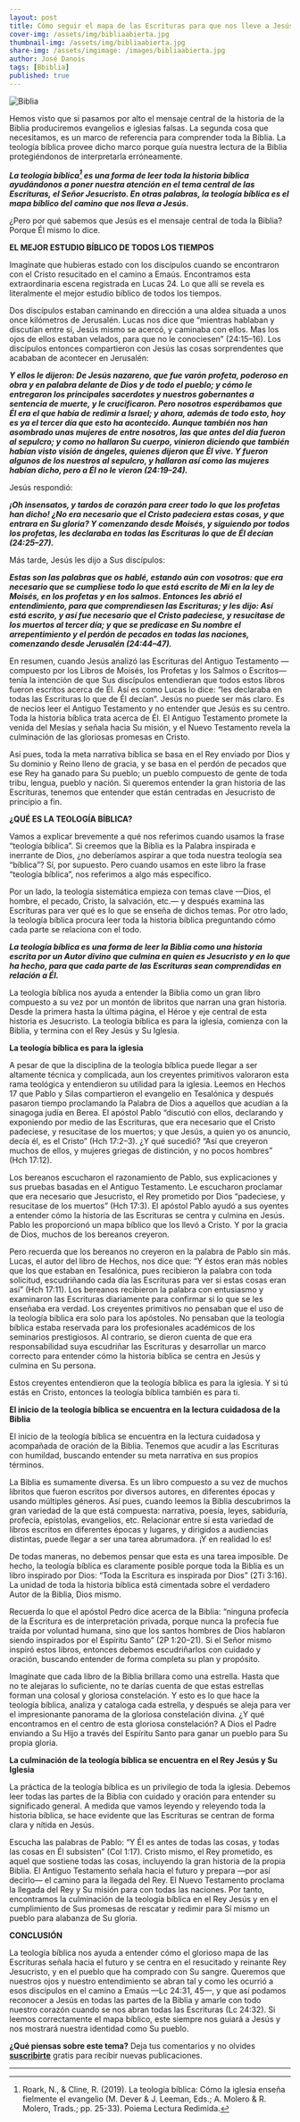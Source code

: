 ```yaml
---
layout: post
title: Cómo seguir el mapa de las Escrituras para que nos lleve a Jesús
cover-img: /assets/img/bibliaabierta.jpg
thumbnail-img: /assets/img/bibliaabierta.jpg
share-img: /assets/imgimage: /images/bibliaabierta.jpg
author: José Danois
tags: [Bbiblia]
published: true
---
```

![Biblia](/images/bibliaabierta.jpg)

Hemos visto que si pasamos por alto el mensaje central de la historia de la Biblia produciremos evangelios e iglesias falsas. La segunda cosa que necesitamos, es un marco de referencia para comprender toda la Biblia. La teología bíblica provee dicho marco porque guía nuestra lectura de la Biblia protegiéndonos de interpretarla erróneamente.

_**La teología bíblica[^1] es una forma de leer toda la historia bíblica ayudándonos a poner nuestra atención en el tema central de las Escrituras, el Señor Jesucristo. En otras palabras, la teología bíblica es el mapa bíblico del camino que nos lleva a Jesús.**_

¿Pero por qué sabemos que Jesús es el mensaje central de toda la Biblia? Porque Él mismo lo dice.

**EL MEJOR ESTUDIO BÍBLICO DE TODOS LOS TIEMPOS**

Imagínate que hubieras estado con los discípulos cuando se encontraron con el Cristo resucitado en el camino a Emaús. Encontramos esta extraordinaria escena registrada en Lucas 24. Lo que allí se revela es literalmente el mejor estudio bíblico de todos los tiempos.

Dos discípulos estaban caminando en dirección a una aldea situada a unos once kilómetros de Jerusalén. Lucas nos dice que “mientras hablaban y discutían entre sí, Jesús mismo se acercó, y caminaba con ellos. Mas los ojos de ellos estaban velados, para que no le conociesen” (24:15–16). Los discípulos entonces compartieron con Jesús las cosas sorprendentes que acababan de acontecer en Jerusalén:

_**Y ellos le dijeron: De Jesús nazareno, que fue varón profeta, poderoso en obra y en palabra delante de Dios y de todo el pueblo; y cómo le entregaron los principales sacerdotes y nuestros gobernantes a sentencia de muerte, y le crucificaron. Pero nosotros esperábamos que Él era el que había de redimir a Israel; y ahora, además de todo esto, hoy es ya el tercer día que esto ha acontecido. Aunque también nos han asombrado unas mujeres de entre nosotros, las que antes del día fueron al sepulcro; y como no hallaron Su cuerpo, vinieron diciendo que también habían visto visión de ángeles, quienes dijeron que Él vive. Y fueron algunos de los nuestros al sepulcro, y hallaron así como las mujeres habían dicho, pero a Él no le vieron (24:19–24).**_

Jesús respondió:

_**¡Oh insensatos, y tardos de corazón para creer todo lo que los profetas han dicho! ¿No era necesario que el Cristo padeciera estas cosas, y que entrara en Su gloria? Y comenzando desde Moisés, y siguiendo por todos los profetas, les declaraba en todas las Escrituras lo que de Él decían (24:25–27).**_

Más tarde, Jesús les dijo a Sus discípulos:

_**Estas son las palabras que os hablé, estando aún con vosotros: que era necesario que se cumpliese todo lo que está escrito de Mí en la ley de Moisés, en los profetas y en los salmos. Entonces les abrió el entendimiento, para que comprendiesen las Escrituras; y les dijo: Así está escrito, y así fue necesario que el Cristo padeciese, y resucitase de los muertos al tercer día; y que se predicase en Su nombre el arrepentimiento y el perdón de pecados en todas las naciones, comenzando desde Jerusalén (24:44–47).**_

En resumen, cuando Jesús analizó las Escrituras del Antiguo Testamento —compuesto por los Libros de Moisés, los Profetas y los Salmos o Escritos— tenía la intención de que Sus discípulos entendieran que todos estos libros fueron escritos acerca de Él. Así es como Lucas lo dice: “les declaraba en todas las Escrituras lo que de Él decían”. Jesús no puede ser más claro. Es de necios leer el Antiguo Testamento y no entender que Jesús es su centro. Toda la historia bíblica trata acerca de Él. El Antiguo Testamento promete la venida del Mesías y señala hacia Su misión, y el Nuevo Testamento revela la culminación de las gloriosas promesas en Cristo.

Así pues, toda la meta narrativa bíblica se basa en el Rey enviado por Dios y Su dominio y Reino lleno de gracia, y se basa en el perdón de pecados que ese Rey ha ganado para Su pueblo; un pueblo compuesto de gente de toda tribu, lengua, pueblo y nación. Si queremos entender la gran historia de las Escrituras, tenemos que entender que están centradas en Jesucristo de principio a fin.

**¿QUÉ ES LA TEOLOGÍA BÍBLICA?**

Vamos a explicar brevemente a qué nos referimos cuando usamos la frase “teología bíblica”. Si creemos que la Biblia es la Palabra inspirada e inerrante de Dios, ¿no deberíamos aspirar a que toda nuestra teología sea “bíblica”? Sí, por supuesto. Pero cuando usamos en este libro la frase “teología bíblica”, nos referimos a algo más específico.

Por un lado, la teología sistemática empieza con temas clave —Dios, el hombre, el pecado, Cristo, la salvación, etc.— y después examina las Escrituras para ver qué es lo que se enseña de dichos temas. Por otro lado, la teología bíblica procura leer toda la historia bíblica preguntando cómo cada parte se relaciona con el todo.

_**La teología bíblica es una forma de leer la Biblia como una historia escrita por un Autor divino que culmina en quien es Jesucristo y en lo que ha hecho, para que cada parte de las Escrituras sean comprendidas en relación a Él.**_

La teología bíblica nos ayuda a entender la Biblia como un gran libro compuesto a su vez por un montón de libritos que narran una gran historia. Desde la primera hasta la última página, el Héroe y eje central de esta historia es Jesucristo. La teología bíblica es para la iglesia, comienza con la Biblia, y termina con el Rey Jesús y Su Iglesia.

**La teología bíblica es para la iglesia**

A pesar de que la disciplina de la teología bíblica puede llegar a ser altamente técnica y complicada, aun los creyentes primitivos valoraron esta rama teológica y entendieron su utilidad para la iglesia. Leemos en Hechos 17 que Pablo y Silas compartieron el evangelio en Tesalónica y después pasaron tiempo proclamando la Palabra de Dios a aquellos que acudían a la sinagoga judía en Berea. El apóstol Pablo “discutió con ellos, declarando y exponiendo por medio de las Escrituras, que era necesario que el Cristo padeciese, y resucitase de los muertos; y que Jesús, a quien yo os anuncio, decía él, es el Cristo” (Hch 17:2–3). ¿Y qué sucedió? “Así que creyeron muchos de ellos, y mujeres griegas de distinción, y no pocos hombres” (Hch 17:12).

Los bereanos escucharon el razonamiento de Pablo, sus explicaciones y sus pruebas basadas en el Antiguo Testamento. Le escucharon proclamar que era necesario que Jesucristo, el Rey prometido por Dios “padeciese, y resucitase de los muertos” (Hch 17:3). El apóstol Pablo ayudó a sus oyentes a entender cómo la historia de las Escrituras se centra y culmina en Jesús. Pablo les proporcionó un mapa bíblico que los llevó a Cristo. Y por la gracia de Dios, muchos de los bereanos creyeron.

Pero recuerda que los bereanos no creyeron en la palabra de Pablo sin más. Lucas, el autor del libro de Hechos, nos dice que: “Y éstos eran más nobles que los que estaban en Tesalónica, pues recibieron la palabra con toda solicitud, escudriñando cada día las Escrituras para ver si estas cosas eran así” (Hch 17:11). Los bereanos recibieron la palabra con entusiasmo y examinaron las Escrituras diariamente para confirmar si lo que se les enseñaba era verdad. Los creyentes primitivos no pensaban que el uso de la teología bíblica era solo para los apóstoles. No pensaban que la teología bíblica estaba reservada para los profesionales académicos de los seminarios prestigiosos. Al contrario, se dieron cuenta de que era responsabilidad suya escudriñar las Escrituras y desarrollar un marco correcto para entender cómo la historia bíblica se centra en Jesús y culmina en Su persona.

Estos creyentes entendieron que la teología bíblica es para la iglesia. Y si tú estás en Cristo, entonces la teología bíblica también es para ti.

**El inicio de la teología bíblica se encuentra en la lectura cuidadosa de la Biblia**

El inicio de la teología bíblica se encuentra en la lectura cuidadosa y acompañada de oración de la Biblia. Tenemos que acudir a las Escrituras con humildad, buscando entender su meta narrativa en sus propios términos.

La Biblia es sumamente diversa. Es un libro compuesto a su vez de muchos libritos que fueron escritos por diversos autores, en diferentes épocas y usando múltiples géneros. Así pues, cuando leemos la Biblia descubrimos la gran variedad de la que está compuesta: narrativa, poesía, leyes, sabiduría, profecía, epístolas, evangelios, etc. Relacionar entre sí esta variedad de libros escritos en diferentes épocas y lugares, y dirigidos a audiencias distintas, puede llegar a ser una tarea abrumadora. ¡Y en realidad lo es!

De todas maneras, no debemos pensar que esta es una tarea imposible. De hecho, la teología bíblica es claramente posible porque toda la Biblia es un libro inspirado por Dios: “Toda la Escritura es inspirada por Dios” (2Ti 3:16). La unidad de toda la historia bíblica está cimentada sobre el verdadero Autor de la Biblia, Dios mismo.

Recuerda lo que el apóstol Pedro dice acerca de la Biblia: “ninguna profecía de la Escritura es de interpretación privada, porque nunca la profecía fue traída por voluntad humana, sino que los santos hombres de Dios hablaron siendo inspirados por el Espíritu Santo” (2P 1:20–21). Si el Señor mismo inspiró estos libros, entonces debemos escudriñarlos con cuidado y oración, buscando entender de forma completa su plan y propósito.

Imagínate que cada libro de la Biblia brillara como una estrella. Hasta que no te alejaras lo suficiente, no te darías cuenta de que estas estrellas forman una colosal y gloriosa constelación. Y esto es lo que hace la teología bíblica, analiza y cataloga cada estrella, y después se aleja para ver el impresionante panorama de la gloriosa constelación divina. ¿Y qué encontramos en el centro de esta gloriosa constelación? A Dios el Padre enviando a Su Hijo a través del Espíritu Santo para ganar un pueblo para Su propia gloria.

**La culminación de la teología bíblica se encuentra en el Rey Jesús y Su Iglesia**

La práctica de la teología bíblica es un privilegio de toda la iglesia. Debemos leer todas las partes de la Biblia con cuidado y oración para entender su significado general. A medida que vamos leyendo y releyendo toda la historia bíblica, se hace evidente que las Escrituras se centran de forma clara y nítida en Jesús.

Escucha las palabras de Pablo: “Y Él es antes de todas las cosas, y todas las cosas en Él subsisten” (Col 1:17). Cristo mismo, el Rey prometido, es aquel que sostiene todas las cosas, incluyendo la gran historia de la propia Biblia. El Antiguo Testamento señala hacia el futuro y prepara —por así decirlo— el camino para la llegada del Rey. El Nuevo Testamento proclama la llegada del Rey y Su misión para con todas las naciones. Por tanto, encontramos la culminación de la teología bíblica en el Rey Jesús y en el cumplimiento de Sus promesas de rescatar y redimir para Sí mismo un pueblo para alabanza de Su gloria.

**CONCLUSIÓN**

La teología bíblica nos ayuda a entender cómo el glorioso mapa de las Escrituras señala hacia el futuro y se centra en el resucitado y reinante Rey Jesucristo, y en el pueblo que ha comprado con Su sangre. Queremos que nuestros ojos y nuestro entendimiento se abran tal y como les ocurrió a esos discípulos en el camino a Emaús —Lc 24:31, 45—, y que así podamos reconocer a Jesús en todas las partes de la Biblia y amarle con todo nuestro corazón cuando se nos abran todas las Escrituras (Lc 24:32). Si leemos correctamente el mapa bíblico, este siempre nos guiará a Jesús y nos mostrará nuestra identidad como Su pueblo.

**¿Qué piensas sobre este tema?** Deja tus comentarios y no olvides **[suscribirte](https://www.feedio.co/@jdanois)** gratis para recibir nuevas publicaciones.

___


[^1]: Roark, N., & Cline, R. (2019). La teología bíblica: Cómo la iglesia enseña fielmente el evangelio (M. Dever & J. Leeman, Eds.; A. Molero & R. Molero, Trads.; pp. 25-33). Poiema Lectura Redimida.
<!--stackedit_data:
eyJoaXN0b3J5IjpbLTk4MTcyNzkzXX0=
-->